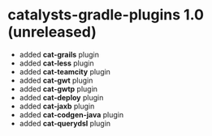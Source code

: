 # catalysts-gradle-plugins 1.0 (unreleased)
* added **cat-grails** plugin
* added **cat-less** plugin
* added **cat-teamcity** plugin
* added **cat-gwt** plugin
* added **cat-gwtp** plugin
* added **cat-deploy** plugin
* added **cat-jaxb** plugin
* added **cat-codgen-java** plugin
* added **cat-querydsl** plugin
